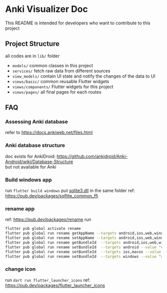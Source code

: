 # Anki Visualizer Doc

This README is intended for developers who want to contribute to this project

## Project Structure

all codes are in `lib/` folder

* `models/` common classes in this project
* `services/` fetch raw data from different sources
* `view_models/` contain UI state and notify the changes of the data to UI
* `views/basic/` common reusable Flutter widgets
* `views/components/` Flutter widgets for this project
* `views/pages/` all final pages for each routes

## FAQ

### Assessing Anki database

refer to <https://docs.ankiweb.net/files.html>

### Anki database structure

doc exists for AnkiDroid: <https://github.com/ankidroid/Anki-Android/wiki/Database-Structure>  
but not available for Anki

### Build windows app

run `flutter build windows`
put [sqlite3.dll](https://github.com/tekartik/sqflite/raw/master/sqflite_common_ffi/lib/src/windows/sqlite3.dll)
in the same folder
ref: <https://pub.dev/packages/sqflite_common_ffi>

### rename app

ref: <https://pub.dev/packages/rename>
run

```bash
flutter pub global activate rename
flutter pub global run rename getAppName --targets android,ios,web,windows,macos,linux
flutter pub global run rename setAppName --targets android,ios,web,windows,macos,linux --value "Anki Visualizer"
flutter pub global run rename getBundleId  --targets android,ios,web,windows,macos,linux
flutter pub global run rename setBundleId  --targets android --value "com.rapid_rabbit.anki_visualizer"
flutter pub global run rename setBundleId  --targets ios,macos --value "com.rapidrabbit.anki_visualizer"
flutter pub global run rename setBundleId  --targets windows --value "anki-visualizer"
```

### change icon

run `dart run flutter_launcher_icons`
ref: <https://pub.dev/packages/flutter_launcher_icons>
